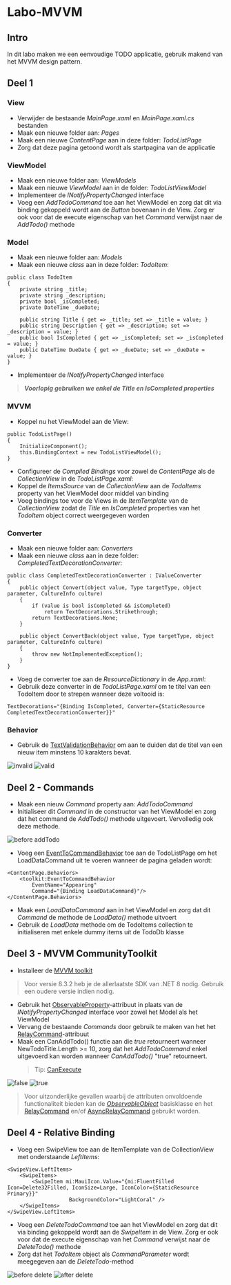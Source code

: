 # Labo-MVVM
## Intro
In dit labo maken we een eenvoudige TODO applicatie, gebruik makend van het MVVM design pattern.

## Deel 1 
### View 
- Verwijder de bestaande *MainPage.xaml* en *MainPage.xaml.cs* bestanden
- Maak een nieuwe folder aan: *Pages*
- Maak een nieuwe *ContentPage* aan in deze folder: *TodoListPage*
- Zorg dat deze pagina getoond wordt als startpagina van de applicatie

### ViewModel
- Maak een nieuwe folder aan: *ViewModels*
- Maak een nieuwe *ViewModel* aan in de folder: *TodoListViewModel*
- Implementeer de *INotifyPropertyChanged* interface 
- Voeg een *AddTodoCommand* toe aan het ViewModel en zorg dat dit via binding gekoppeld wordt aan de *Button* bovenaan in de View. Zorg er ook voor dat de execute eigenschap van het *Command* verwijst naar de *AddTodo()* methode

### Model
- Maak een nieuwe folder aan: *Models*
- Maak een nieuwe *class* aan in deze folder: *TodoItem*:
```
public class TodoItem
{
    private string _title;
    private string _description;
    private bool _isCompleted;
    private DateTime _dueDate;

    public string Title { get => _title; set => _title = value; }
    public string Description { get => _description; set => _description = value; }
    public bool IsCompleted { get => _isCompleted; set => _isCompleted = value; }
    public DateTime DueDate { get => _dueDate; set => _dueDate = value; }
}
```
- Implementeer de *INotifyPropertyChanged* interface 
> ***Voorlopig gebruiken we enkel de Title en IsCompleted properties***

### MVVM
- Koppel nu het ViewModel aan de View:
```
public TodoListPage()
{
	InitializeComponent();
	this.BindingContext = new TodoListViewModel();
}
```
- Configureer de *Compiled Bindings* voor zowel de *ContentPage* als de *CollectionView* in de *TodoListPage.xaml*:
- Koppel de *ItemsSource* van de *CollectionView* aan de *TodoItems* property van het ViewModel door middel van binding
- Voeg bindings toe voor de Views in de *ItemTemplate* van de *CollectionView* zodat de *Title* en *IsCompleted* properties van het *TodoItem* object correct weergegeven worden

### Converter
- Maak een nieuwe folder aan: *Converters*
- Maak een nieuwe *class* aan in deze folder: *CompletedTextDecorationConverter*:
```
public class CompletedTextDecorationConverter : IValueConverter
{
    public object Convert(object value, Type targetType, object parameter, CultureInfo culture)
    {
        if (value is bool isCompleted && isCompleted)
            return TextDecorations.Strikethrough;
        return TextDecorations.None;
    }

    public object ConvertBack(object value, Type targetType, object parameter, CultureInfo culture)
    {
        throw new NotImplementedException();
    }
}
```
- Voeg de converter toe aan de *ResourceDictionary* in de *App.xaml*:
- Gebruik deze converter in de *TodoListPage.xaml* om te titel van een TodoItem door te strepen wanneer deze voltooid is:
```
TextDecorations="{Binding IsCompleted, Converter={StaticResource CompletedTextDecorationConverter}}"
```

### Behavior
- Gebruik de [TextValidationBehavior](https://learn.microsoft.com/nl-nl/dotnet/communitytoolkit/maui/behaviors/text-validation-behavior) om aan te duiden dat de titel van een nieuw item minstens 10 karakters bevat. 

![invalid](media/invalid.png)
![valid](media/valid.png)

## Deel 2 - Commands
- Maak een nieuw *Command* property aan: *AddTodoCommand*
- Initialiseer dit *Command* in de constructor van het ViewModel en zorg dat het command de *AddTodo()* methode uitgevoert. Vervolledig ook deze methode.

![before addTodo](media/addtodo.png)

- Voeg een [EventToCommandBehavior](https://learn.microsoft.com/nl-nl/dotnet/communitytoolkit/maui/behaviors/event-to-command-behavior) toe aan de TodoListPage om het LoadDataCommand uit te voeren wanneer de pagina geladen wordt:
```
<ContentPage.Behaviors>
    <toolkit:EventToCommandBehavior 
        EventName="Appearing"
        Command="{Binding LoadDataCommand}"/>
</ContentPage.Behaviors>
```
- Maak een *LoadDataCommand* aan in het ViewModel en zorg dat dit *Command* de methode de *LoadData()* methode uitvoert
- Gebruik de *LoadData* methode om de TodoItems collection te initialiseren met enkele dummy items uit de TodoDb klasse

## Deel 3 - MVVM CommunityToolkit
- Installeer de [MVVM toolkit](https://learn.microsoft.com/nl-nl/dotnet/communitytoolkit/mvvm/#getting-started)
> Voor versie 8.3.2 heb je de allerlaatste SDK van .NET 8 nodig. Gebruik een oudere versie indien nodig.

- Gebruik het [ObservableProperty](https://learn.microsoft.com/en-us/dotnet/communitytoolkit/mvvm/generators/observableproperty)-attribuut in plaats van de *INotifyPropertyChanged* interface voor zowel het Model als het ViewModel
- Vervang de bestaande *Commands* door gebruik te maken van het het [RelayCommand](https://learn.microsoft.com/en-us/dotnet/communitytoolkit/mvvm/generators/relaycommand)-attribuut
- Maak een CanAddTodo() functie aan die *true* retourneert wanneer NewTodoTitle.Length >= 10, zorg dat het *AddTodoCommand* enkel uitgevoerd kan worden wanneer *CanAddTodo()* "true" retourneert.  
  > Tip: [CanExecute](https://learn.microsoft.com/en-us/dotnet/communitytoolkit/mvvm/generators/relaycommand#enabling-and-disabling-commands)

![false](media/cannotexecute.png)
![true](media/canexecute.png)

> Voor uitzonderlijke gevallen waarbij de attributen onvoldoende functionaliteit bieden kan de *[ObservableObject](https://learn.microsoft.com/nl-nl/dotnet/communitytoolkit/mvvm/observableobject)* basisklasse en het [RelayCommand](https://learn.microsoft.com/en-us/dotnet/communitytoolkit/mvvm/relaycommand) en/of [AsyncRelayCommand](https://learn.microsoft.com/nl-nl/dotnet/communitytoolkit/mvvm/asyncrelaycommand) gebruikt worden.

## Deel 4 - Relative Binding
- Voeg een SwipeView toe aan de ItemTemplate van de CollectionView met onderstaande *LeftItems*:
```
<SwipeView.LeftItems>
    <SwipeItems>
        <SwipeItem mi:MauiIcon.Value="{mi:FluentFilled Icon=Delete32Filled, IconSize=Large, IconColor={StaticResource Primary}}"
                    BackgroundColor="LightCoral" />
    </SwipeItems>
</SwipeView.LeftItems>
```
- Voeg een *DeleteTodoCommand* toe aan het ViewModel en zorg dat dit via binding gekoppeld wordt aan de *SwipeItem* in de View. Zorg er ook voor dat de execute eigenschap van het *Command* verwijst naar de *DeleteTodo()* methode
- Zorg dat het *TodoItem* object als *CommandParameter* wordt meegegeven aan de *DeleteTodo*-method

![before delete](media/deletetodo.png)
![after delete](media/deletedtodo.png)